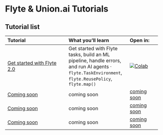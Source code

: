 
# Flyte & Union.ai Tutorials

## Tutorial list

<table>
  <colgroup>
    <col style="width: 40%;">
    <col style="width: 30%;">
    <col style="width: 30%;">
  </colgroup>
  <thead>
    <tr>
      <th align="left"style="width: 30%;">Tutorial</th>
      <th align="left"style="width: 40%;">What you’ll learn</th>
      <th align="left"style="width: 30%;">Open in:</th>
    </tr>
  </thead>
  <tbody>
    <tr>
      <td><a href="tutorials/flyte2-quickstarts/00_flyte2-starter.ipynb">Get started with Flyte 2.0</a></td>
      <td>Get started with Flyte tasks, build an ML pipeline, handle errors, and run AI agents · <code>flyte.TaskEnvironment</code>, <code>flyte.ReusePolicy</code>, <code>flyte.map()</code></td>
      <td><a target="_blank" href="https://colab.research.google.com/github/unionai/workshops/blob/main/tutorials/flyte2-quickstarts/00_flyte2-starter.ipynb"><img src="https://colab.research.google.com/assets/colab-badge.svg" alt="Colab"></a></td>
    </tr>
    <tr>
      <td><a href="tutorials/hparam_sweep_knn.py">Coming soon</a></td>
      <td>coming soon</td>
      <td><a href="link">coming soon</a></td>
    </tr>
    <tr>
      <td><a href="tutorials/hparam_sweep_knn.py">Coming soon</a></td>
      <td>coming soon</td>
      <td><a href="link">coming soon</a></td>
    </tr>
    <tr>
      <td><a href="tutorials/hparam_sweep_knn.py">Coming soon</a></td>
      <td>coming soon</td>
      <td><a href="link">coming soon</a></td>
    </tr>
  </tbody>
</table>

